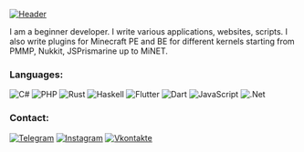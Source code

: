 [![Header](https://github.com/NoblesseDiamand/noblessediamand/blob/main/assets/dragonbastard.png)](https://vk.com/dragon.bastard)

I am a beginner developer. I write various applications, websites, scripts. I also write plugins for Minecraft PE and BE for different kernels starting from PMMP, Nukkit, JSPrismarine up to MiNET.

### Languages:
![C#](https://img.shields.io/badge/-C#-090909?style=for-the-badge&logo=c%23&logoColor=E5D3FF)
![PHP](https://img.shields.io/badge/-PHP-090909?style=for-the-badge&logo=php&logoColor=6296CC)
![Rust](https://img.shields.io/badge/-RUST-090909?style=for-the-badge&logo=rust&logoColor=00648B)
![Haskell](https://img.shields.io/badge/-Haskell-090909?style=for-the-badge&logo=Haskell&logoColor=E5D3FF)
![Flutter](https://img.shields.io/badge/-Flutter-090909?style=for-the-badge&logo=flutter&logoColor=47C5FB)
![Dart](https://img.shields.io/badge/-Dart-090909?style=for-the-badge&logo=dart&logoColor=097CDB)
![JavaScript](https://img.shields.io/badge/-JavaScript-090909?style=for-the-badge&logo=JavaScript&logoColor=E9D54D)
![.Net](https://img.shields.io/badge/-Framework-090909?style=for-the-badge&logo=.net&logoColor=E5D3FF)

### Contact:
[![Telegram](https://img.shields.io/badge/-Telegram-090909?style=flat-square&logo=telegram&logoColor=27A0D9)](https://t.me/bastardsama)
[![Instagram](https://img.shields.io/badge/-Instagram-090909?style=flat-square&logo=instagram&logoColor=B4068E)](https://www.instagram.com/noblessecreator)
[![Vkontakte](https://img.shields.io/badge/-Vkontakte-090909?style=flat-square&logo=Vk&logoColor=4F7DB3)](https://vk.com/dragon.bastard)

